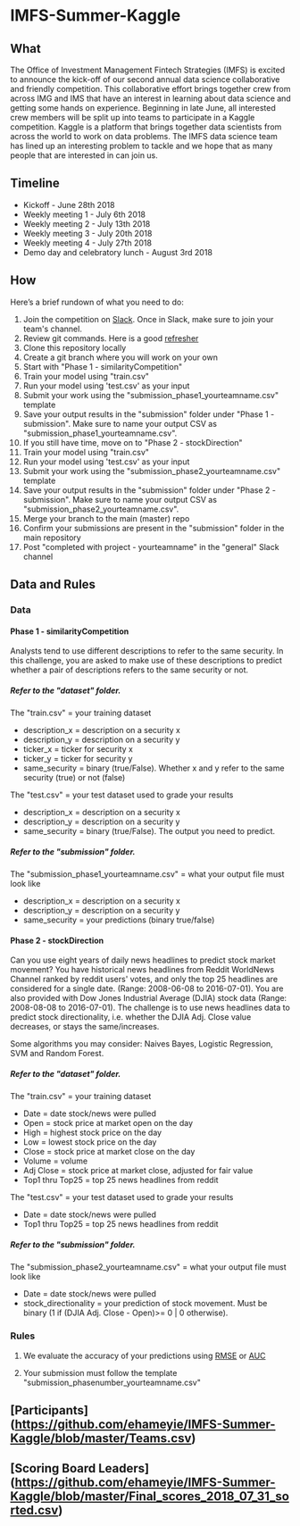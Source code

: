 # IMFS-Summer-Kaggle

## What
The Office of Investment Management Fintech Strategies (IMFS) is excited to announce the kick-off of our second annual data science collaborative and friendly competition. This collaborative effort brings together crew from across IMG and IMS that have an interest in learning about data science and getting some hands on experience. Beginning in late June, all interested crew members will be split up into teams to participate in a Kaggle competition. Kaggle is a platform that brings together data scientists from across the world to work on data problems. The IMFS data science team has lined up an interesting problem to tackle and we hope that as many people that are interested in can join us.


## Timeline
* Kickoff - June 28th 2018
* Weekly meeting 1 - July 6th 2018
* Weekly meeting 2 - July 13th 2018
* Weekly meeting 3 - July 20th 2018
* Weekly meeting 4 - July 27th 2018
* Demo day and celebratory lunch - August 3rd 2018


## How
Here’s a brief rundown of what you need to do:

1. Join the competition on [Slack](https://join.slack.com/t/imfsdatacomp/signup). Once in Slack, make sure to join your team's channel.
2. Review git commands. Here is a good [refresher](http://rogerdudler.github.io/git-guide/)
3. Clone this repository locally
4. Create a git branch where you will work on your own
5. Start with "Phase 1 - similarityCompetition"
6. Train your model using "train.csv"
7. Run your model using 'test.csv' as your input
8. Submit your work using the "submission_phase1_yourteamname.csv" template
9. Save your output results in the "submission" folder under "Phase 1 - submission". Make sure to name your output CSV as "submission_phase1_yourteamname.csv".
10. If you still have time, move on to "Phase 2 - stockDirection"
11. Train your model using "train.csv"
12. Run your model using 'test.csv' as your input
13. Submit your work using the "submission_phase2_yourteamname.csv" template
14. Save your output results in the "submission" folder under "Phase 2 - submission". Make sure to name your output CSV as "submission_phase2_yourteamname.csv".
15. Merge your branch to the main (master) repo
16. Confirm your submissions are present in the "submission" folder in the main repository
17. Post "completed with project - yourteamname" in the "general" Slack channel


## Data and Rules

### Data

#### Phase 1 - similarityCompetition
Analysts tend to use different descriptions to refer to the same security. In this challenge, you are asked to make use of these descriptions to predict whether a pair of descriptions refers to the same security or not.

##### Refer to the "dataset" folder.
The "train.csv" = your training dataset
* description_x = description on a security x
* description_y = description on a security y
* ticker_x = ticker for security x
* ticker_y = ticker for security y
* same_security = binary (true/False). Whether x and y refer to the same security (true) or not (false)

The "test.csv" = your test dataset used to grade your results
* description_x = description on a security x
* description_y = description on a security y
* same_security = binary (true/False). The output you need to predict.

##### Refer to the "submission" folder.
The "submission_phase1_yourteamname.csv" = what your output file must look like
* description_x = description on a security x
* description_y = description on a security y
* same_security = your predictions (binary true/false)

#### Phase 2 - stockDirection
Can you use eight years of daily news headlines to predict stock market movement?
You have historical news headlines from Reddit WorldNews Channel ranked by reddit users' votes, and only the top 25 headlines are considered for a single date. (Range: 2008-06-08 to 2016-07-01). You are also provided with Dow Jones Industrial Average (DJIA) stock data (Range: 2008-08-08 to 2016-07-01). The challenge is to use news headlines data to predict stock directionality, i.e. whether the DJIA Adj. Close value decreases, or stays the same/increases.

Some algorithms you may consider: Naives Bayes, Logistic Regression, SVM and Random Forest.

##### Refer to the "dataset" folder.
The "train.csv" = your training dataset
* Date = date stock/news were pulled
* Open = stock price at market open on the day
* High = highest stock price on the day
* Low = lowest stock price on the day
* Close = stock price at market close on the day
* Volume = volume
* Adj Close = stock price at market close, adjusted for fair value
* Top1 thru Top25 = top 25 news headlines from reddit

The "test.csv" = your test dataset used to grade your results
* Date = date stock/news were pulled
* Top1 thru Top25 = top 25 news headlines from reddit

##### Refer to the "submission" folder.
The "submission_phase2_yourteamname.csv" = what your output file must look like
* Date = date stock/news were pulled
* stock_directionality = your prediction of stock movement. Must be binary (1 if (DJIA Adj. Close - Open)>= 0 | 0 otherwise).


### Rules
1. We evaluate the accuracy of your predictions using [RMSE](https://www.analyticsvidhya.com/blog/2016/02/7-important-model-evaluation-error-metrics/) or [AUC](https://medium.com/@andygon/eli5-roc-curve-auc-metrics-ac4fe482f018)

2. Your submission must follow the template "submission_phasenumber_yourteamname.csv"

## [Participants] (https://github.com/ehameyie/IMFS-Summer-Kaggle/blob/master/Teams.csv)

## [Scoring Board Leaders] (https://github.com/ehameyie/IMFS-Summer-Kaggle/blob/master/Final_scores_2018_07_31_sorted.csv)
